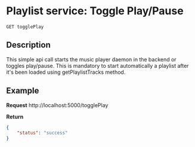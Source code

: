 # Playlist service: Toggle Play/Pause
    GET togglePlay

## Description

This simple api call starts the music player daemon in the backend or toggles play/pause. This is mandatory to start automatically a playlist after it's been loaded using getPlaylistTracks method.

## Example
**Request**
    http://localhost:5000/togglePlay
    
**Return**
```json
{
    "status": "success"
}
```

